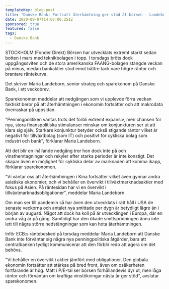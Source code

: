```yaml
---
templateKey: blog-post
title: "Danske Bank: Fortsatt återhämtning ger stöd åt börsen - Landeborn"
date: 2020-09-07T14:07:00.251Z
sponsored: true
featured: false
tags:
  - Danske Bank
---
```

STOCKHOLM (Fonder Direkt) Börsen har utvecklats extremt starkt sedan botten i mars med teknikbolagen i topp. I torsdags bröts dock uppgångssviten och de stora amerikanska FAANG-bolagen stängde veckan på minus, medan bankaktier stod emot bättre tack vare högre räntor och brantare räntekurva.

Det skriver Maria Landeborn, senior strateg och sparekonom på Danske Bank, i ett veckobrev.

Sparekonomen meddelar att nedgången som vi upplevde förra veckan faktiskt beror på att återhämtningen i ekonomin fortsätter och att makrodata överraskar på uppsidan.

"Penningpolitiken väntas trots det förbli extremt expansiv, men chansen för nya, stora finanspolitiska stimulanser minskar om konjunkturen ser ut att klara sig själv. Starkare konjunktur betyder också stigande räntor vilket är negativt för tillväxtbolag (som IT) och positivt för cykliska bolag som industri och bank", förklarar Maria Landeborn.

Att det blir en ihållande nedgång tror hon dock inte på och vinsthemtagningar och rekyler efter starka perioder är inte konstigt. Det skapar även en möjlighet för cykliska delar av marknaden att komma ikapp, förklarar sparekonomen.

"Vi väntar oss att återhämtningen i Kina fortsätter vilket även gynnar andra asiatiska ekonomier, och vi behåller en övervikt i tillväxtmarknadsaktier med fokus på Asien. På räntesidan har vi en övervikt i tillväxtmarknadsobligationer", meddelar Maria Landeborn.

Om man ser till pandemin så har även den utvecklats i rätt håll i USA de senaste veckorna och antalet nya smittade per dygn är betydligt lägre än i början av augusti. Något att dock ha koll på är utvecklingen i Europa, där en andra våg är på gång. Samtidigt har den ökade smittspridningen ännu inte lett till några större nedstängningar som kan hota återhämtningen.

Inför ECB:s räntebesked på torsdag meddelar Maria Landeborn att Danske Bank inte förväntar sig några nya penningpolitiska åtgärder, bara att centralbanken tydligt kommunicerar att den förblir redo att agera om det behövs.

"Vi behåller en övervikt i aktier jämfört med obligationer. Den globala ekonomin fortsätter att stärkas på bred front, även om osäkerheten fortfarande är hög. Mätt i P/E-tal ser börsen förhållandevis dyr ut, men låga räntor och förväntan om kraftiga vinstökningar nästa år ger stöd", avslutar sparekonomen.